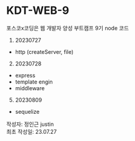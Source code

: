 # KDT-WEB-9
포스코x코딩은 웹 개발자 양성 부트캠프 9기 node 코드

1. 20230727
 - http (createServer, file)

2. 20230728
 - express
 - template engin 
 - middleware


 5. 20230809
  - sequelize

작성자: 정인근 justin   
최초 작성일: 23.07.27
